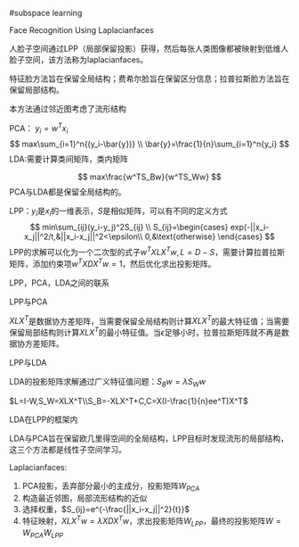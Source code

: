 #subspace learning

Face Recognition Using Laplacianfaces

人脸子空间通过LPP（局部保留投影）获得，然后每张人类图像都被映射到低维人脸子空间，该方法称为laplacianfaces。

特征脸方法旨在保留全局结构；费希尔脸旨在保留区分信息；拉普拉斯脸方法旨在保留局部结构。

本方法通过邻近图考虑了流形结构

PCA：                                                   $y_i=w^Tx_i$
$$
max\sum_{i=1}^n{(y_i-\bar{y})}
\\
\bar{y}=\frac{1}{n}\sum_{i=1}^n{y_i}
$$
LDA:需要计算类间矩阵，类内矩阵

$$
max\frac{w^TS_Bw}{w^TS_Ww}
$$
PCA与LDA都是保留全局结构的。

LPP：$y_i$是$x_i$的一维表示，$S$是相似矩阵，可以有不同的定义方式
$$
min\sum_{ij}(y_i-y_j)^2S_{ij}
\\
S_{ij}=\begin{cases} exp(-||x_i-x_j||^2/t,&||x_i-x_j||^2<\epsilon\\
0,&\text{otherwise}
\end{cases}
$$
LPP的求解可以化为一个二次型的式子$w^TXLX^Tw,L=D-S$，需要计算拉普拉斯矩阵，添加约束项$w^TXDX^Tw=1$，然后优化求出投影矩阵。

LPP，PCA，LDA之间的联系

LPP与PCA

$XLX^T$是数据协方差矩阵，当需要保留全局结构则计算$XLX^T$的最大特征值；当需要保留局部结构则计算$XLX^T$的最小特征值。当$\epsilon$足够小时，拉普拉斯矩阵就不再是数据协方差矩阵。

LPP与LDA

LDA的投影矩阵求解通过广义特征值问题：$S_Bw={\lambda}S_Ww$

$L=I-W,S_W=XLX^T\\S_B=-XLX^T+C,C=X(I-\frac{1}{n}ee^T)X^T$

LDA在LPP的框架内

LDA与PCA旨在保留欧几里得空间的全局结构，LPP目标时发现流形的局部结构，这三个方法都是线性子空间学习。

Laplacianfaces:

1. PCA投影，丢弃部分最小的主成分，投影矩阵$W_{PCA}$
2. 构造最近邻图，局部流形结构的近似
3. 选择权重，$S_{ij}=e^{-\frac{||x_i-x_j||^2}{t}}$
4. 特征映射，$XLX^Tw={\lambda}XDX^Tw$，求出投影矩阵$W_{LPP}$，最终的投影矩阵$W=W_{PCA}W_{LPP}$

